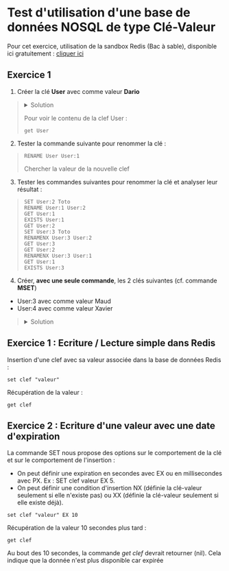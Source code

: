 # Test d'utilisation d'une base de données NOSQL de type Clé-Valeur
Pour cet exercice, utilisation de la sandbox Redis (Bac à sable), disponible ici gratuitement : [cliquer ici](https://try.redis.io/)

## Exercice 1

1. Créer la clé **User** avec comme valeur **Dario**
> <details>
>   <summary>Solution</summary>
> 
> ```
> set User Dario
> ```
> 
> </details>
> 
> Pour voir le contenu de la clef User : 
> ```
> get User
> ```

2. Tester la commande suivante pour renommer la clé :
> ```
> RENAME User User:1
> ```
> 
> Chercher la valeur de la nouvelle clef

3. Tester les commandes suivantes pour renommer la clé et analyser leur résultat :
> ```
> SET User:2 Toto
> RENAME User:1 User:2
> GET User:1
> EXISTS User:1
> GET User:2
> SET User:3 Toto
> RENAMENX User:3 User:2
> GET User:3
> GET User:2
> RENAMENX User:3 User:1
> GET User:1
> EXISTS User:3
> ```

4. Créer, **avec une seule commande**, les 2 clés suivantes (cf. commande **MSET**)
  * User:3 avec comme valeur Maud
  * User:4 avec comme valeur Xavier
> <details>
>   <summary>Solution</summary>
> 
> ```
> mset User:3 Maud User:4 Xavier
> ```
> 
> </details>

## Exercice 1 : Ecriture / Lecture simple dans Redis
Insertion d'une clef avec sa valeur associée dans la base de données Redis :
```
set clef "valeur"
```

Récupération de la valeur : 
```
get clef
```

## Exercice 2 : Ecriture d'une valeur avec une date d'expiration
La commande SET nous propose des options sur le comportement de la clé et sur le comportement de l'insertion :
- On peut définir une expiration en secondes avec EX ou en millisecondes avec PX. Ex : SET clef valeur EX 5.
- On peut définir une condition d'insertion NX (définie la clé-valeur seulement si elle n'existe pas) ou XX (définie la clé-valeur seulement si elle existe déjà).


```
set clef "valeur" EX 10
```

Récupération de la valeur 10 secondes plus tard : 
```
get clef
```

Au bout des 10 secondes, la commande *get clef* devrait retourner (nil). Cela indique que la donnée n'est plus disponible car expirée